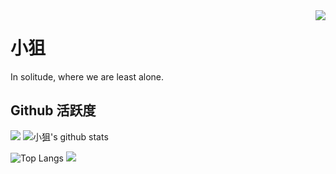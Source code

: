 <img align="right" src="https://count.getloli.com/get/@:XiaojuCH?theme=rule34">

# 小狙

In solitude, where we are least alone.

## Github 活跃度

[![](https://activity-graph.herokuapp.com/graph?username=XiaojuCH&theme=dracula)](https://github.com/ashutosh00710/github-readme-activity-graph)
![小狙's github stats](https://github-readme-stats.vercel.app/api?username=XiaojuCH&show_icons=true&theme=vue)

![Top Langs](https://github-readme-stats.vercel.app/api/top-langs/?username=XiaojuCH&langs_count=6)
![](https://github-readme-stats.vercel.app/api/top-langs/?username=XiaojuCH&layout=compact&langs_count=6)

